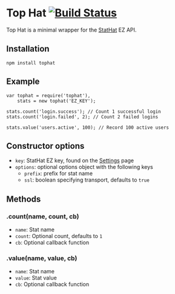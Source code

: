 # Top Hat [![Build Status](https://secure.travis-ci.org/davidwood/tophat.png)](http://travis-ci.org/davidwood/tophat)

Top Hat is a minimal wrapper for the [StatHat](http://www.stathat.com) EZ API.

## Installation

    npm install tophat

## Example

```
var tophat = require('tophat'),
    stats = new tophat('EZ_KEY');

stats.count('login.success'); // Count 1 successful login
stats.count('login.failed', 2); // Count 2 failed logins

stats.value('users.active', 100); // Record 100 active users
```

## Constructor options

* `key`: StatHat EZ key, found on the [Settings](https://www.stathat.com/settings) page
* `options`: optional options object with the following keys
    * `prefix`: prefix for stat name
    * `ssl`: boolean specifying transport, defaults to `true`

## Methods

### .count(name, count, cb)

* `name`: Stat name
* `count`: Optional count, defaults to `1`
* `cb`: Optional callback function

### .value(name, value, cb)

* `name`: Stat name
* `value`: Stat value
* `cb`: Optional callback function
